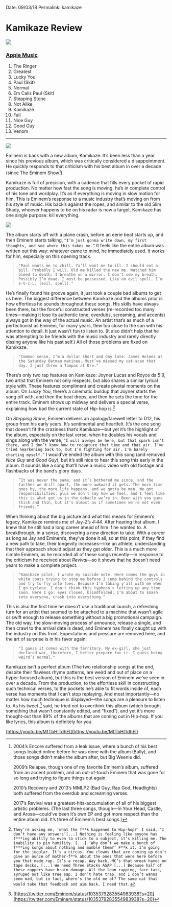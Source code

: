 
Date: 09/03/18
Permalink: kamikaze

# Kamikaze Review

![](https://i.imgur.com/WQ3dE2s.png)


### [Apple Music](https://itunes.apple.com/us/album/kamikaze/1434770366)

1. The Ringer
2. Greatest
3. Lucky You
4. Paul (Skit)
5. Normal
6. Em Calls Paul (Skit)
7. Stepping Stone
8. Not Alike
9. Kamikaze
10. Fall
11. Nice Guy
12. Good Guy
13. Venom

---- 

![](https://www.sohh.com/wp-content/uploads/2018/08/Eminem-Kamikaze.jpg)

Eminem is back with a new album, Kamikaze. It’s been less than a year since his previous album, which was critically considered a disappointment. He quickly responds to that criticism with his best album in over a decade (since The Eminem Show[^1]).

Kamikaze is full of precision, with a cadence that fills every pocket of rapid production. No matter how fast the song is moving, he’s in complete control of his tone and wordplay. It’s as if everything is moving in slow motion for him. This is Eminem’s response to a music industry that’s moving on from his style of music. His back’s against the ropes, and similar to the old Slim Shady, whoever happens to be on his radar is now a target. Kamikaze has one single purpose: kill everything.

![](https://i.imgur.com/LjjqNqD.jpg)

The album starts off with a plane crash, before an eerie beat starts up, and then Eminem starts talking, `“I’m just gonna write down, my first thoughts, and see where this takes me.”` It feels like the entire album was written out this way: whatever came to mind, he immediately used. It works for him, especially on this opening track.

> `"Paul wants me to chill. Ya’ll want me to ill. I should eat a pill. Probably I will. Old me killed the new me. Watched him bleed to death. I breathe on a mirror. I don’t see my breath. Possibly I’m dead. I must be possessed. Like an evil spell. I’m E-V-I-L. (evil, spell)."`

He’s finally found his groove again, it just took a couple bad albums to get us here. The biggest difference between Kamikaze and the albums prior is how effortless he sounds throughout these songs. His skills have always been there, but the forceful constructed verses (re-recorded too many times—making it lose its authentic tone, overdubs, screaming, and accents) always got in the way of the actual music. An artist that’s as much of a perfectionist as Eminem, for many years, flew too close to the sun with his attention to detail. It just wasn’t fun to listen to. (It also didn’t help that he was attempting to be friends with the music industry and rarely directly dissing anyone like his past self.) All of those problems are fixed on Kamikaze.

> `"Common sense, I’m a dollar short and day late. James Holmes at the Saturday Batman matinee. Must’ve missed my cat-scan that day. I just threw a Tampax at Dre."`

There’s only two rap features on Kamikaze: Joyner Lucas and Royce da 5’9, two artist that Eminem not only respects, but also shares a similar lyrical style with. These features compliment and create pivotal moments on the album. On *Lucky You*, there’s a cinematic buildup that Joyner starts the song off with, and then the beat drops, and then he sets the tone for the entire track. Eminem shows up midway and delivers a special verse, explaining how bad the current state of Hip-hop is.[^2]

On *Stepping Stone*, Eminem delivers an apology/farewell letter to D12, his group from his early years. It’s sentimental and heartfelt. It’s the one song that doesn’t fit the craziness that’s Kamikaze—but yet it’s the highlight of the album, especially on the last verse, when he doubles his vocals and sings along with the verse, `“I will always be here, but that spark isn’t there, and I don’t know how to recapture that time and that air. I’ve tried hearkening back to, but I’m fighting for air. I'm barely charting myself.”` I would’ve ended the album with this song (and removed *Nice Guy* and *Good Guy*), but it’s still nice to hear this song this early in the album. It sounds like a song that’ll have a music video with old footage and flashbacks of the band’s glory days.

> `”It was never the same, and it’s bothered me since, and the farther we drift apart, the more awkward it gets. The more time goes by, the more life happens, and we gotta be men. We got responsibilities, plus we don’t say how we feel, and I feel like this is what got us in the debacle we’re in. Been with you guys thick and thin, but it’s almost as if sometimes we’re not even friends.”`

When thinking about the big picture and what this means for Eminem’s legacy, Kamikaze reminds me of Jay-Z’s *4:44*. After hearing that album, I knew that he still had a long career ahead of him if he wanted to. A breakthrough, in a sense, discovering a new direction to take. With a career as long as Jay and Eminem’s, they’ve done it all, so at this point, if they find a new path to take, their longevity increases—like an athlete, understanding that their approach should adjust as they get older. This is a much more nimble Eminem, as he recorded all of these songs recently—in response to the criticism he received about *Revival*—so it shows that he doesn’t need years to make a complete project.

> `“Kamikaze pilot, I wrote my suicide note. Here comes the guys in white coats trying to stop me before I jump behind the controls and try to fly into foes. Because I'm taking y'all with me when I go cyclone. I don't think this typhoon's letting up any time soon. Here I go: eyes closed, blindfolded, I'm about to smash into everyone, crash into everything.”`


This is also the first time he doesn’t use a traditional launch, a refreshing turn for an artist that seemed to be attached to a machine that wasn’t agile or swift enough to release something without a big promotional campaign. The old way, the slow-moving process of announce, release a single, and then crawl to the arrival date is dead, and Eminem has finally caught up with the industry on this front. Expectations and pressure are removed here, and the art of surprise is in his favor again.

> `"I guess it comes with the territory. My ex-girl, she just declared war, therefore, I better prepare for it. I guess being weird’s normal."`

Kamikaze isn’t a perfect album (The two relationship songs at the end, despite their flawless rhyme patterns, are weird and out of place on a hyper-focused album), but this is the best version of Eminem we’ve seen in over a decade. From the production, to the effortless skill in constructing such technical verses, to the pockets he’s able to fit words inside of, each verse has moments that I can’t stop replaying. And most importantly—no matter how much technique is displayed—the songs are a pleasure to listen to. As his tweet [^3] said, he tried not to overthink this album (which brought something that wasn’t constantly edited, and “fixed”), and yet it’s more thought-out than 99% of the albums that are coming out in Hip-hop. If you like lyrics, this album is definitely for you.

[https://youtu.be/MfTbHITdhEI](https://youtu.be/MfTbHITdhEI)

[^1]:	2004’s Encore suffered from a leak issue, where a bunch of his best songs leaked online before he was done with the album (Bully), and those songs didn’t make the album after, but Big Weenie did.

	2009’s Relapse, though one of my favorite Eminem’s album, suffered from an accent problem, and an out-of-touch Eminem that was gone for so long and trying to figure things out again. 

	2010’s Recovery and 2013’s MMLP2 (Bad Guy, Rap God, Headlights) both suffered from the overdub and screaming verses.

	2017’s Revival was a greatest-hits-accumulation of all of his biggest artistic problems. (The last three songs, though—In Your Head, Castle, and Arose—could’ve been it’s own EP and got more respect than the entire album did. It’s three of Eminem’s best songs.)

[^2]:	`They’re asking me, ‘what the f**k happened to Hip-hop?’ I said, ‘I don’t have any answers’[...] Nothing is feeling like anyone has f***ing ability to even to stick to a subject, it’s killing me. The inability to pin humility. [...] ‘Why don’t we make a bunch of f***ing songs about nothing and mumble them?’ F**k it. I’m going for the jugular. It’s a circus. You clowns that are coming up don’t give an ounce of mother-f**k about the ones that were here before you that made rap. It’s a recap. Way back, MC’s that wreak havoc on tape decks. [...] We need Three Stacks ASAP [...] Because half of these rappers have brain damage. All the lean rapping, face tats, syruped out like tree sap. I don’t hate trap, and I don’t wanna seem mad, but in fact, where’s the old me at? The same cat that would take that feedback and aim back. I need that.`

[^3]:	[https://twitter.com/Eminem/status/1035379283554983938?s=20](https://twitter.com/Eminem/status/1035379283554983938?s=20)